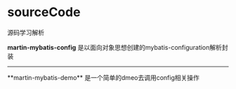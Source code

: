 # sourceCode
源码学习解析

**martin-mybatis-config** 是以面向对象思想创建的mybatis-configuration解析封装
<hr/>
**martin-mybatis-demo** 是一个简单的dmeo去调用config相关操作
